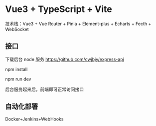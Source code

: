 # Vue3 + TypeScript + Vite

技术栈：Vue3 + Vue Router + Pinia + Element-plus + Echarts + Fecth + WebSocket

## 接口

下载后台 node 服务 https://github.com/cwjbjy/express-api

npm install

npm run dev

后台服务起来后，前端即可正常访问接口

## 自动化部署

Docker+Jenkins+WebHooks
